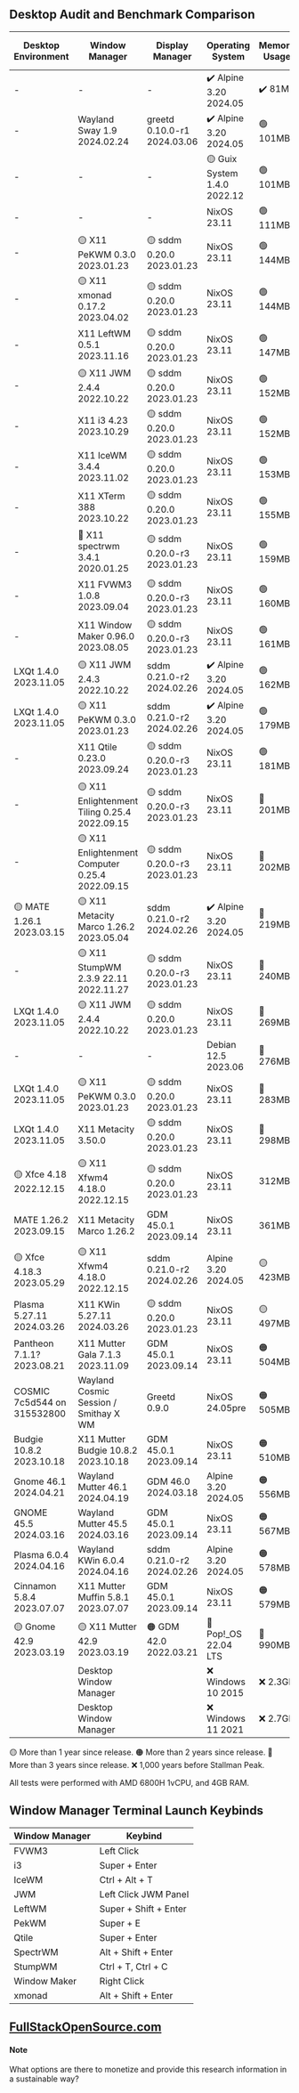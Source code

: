 ## Desktop Audit and Benchmark Comparison

|Desktop Environment        |Window Manager                                  |Display Manager             |Operating System            |Memory Usage|Processor Usage    |Size on Disk|Reboot Time  |
|---------------------------|------------------------------------------------|----------------------------|----------------------------|------------|-------------------|------------|-------------|
|-                          |-                                               |-                           |✔️ Alpine 3.20 2024.05      |✔️ 81MB     |✔️ 0.00, 0.00, 0.00|✔️ 347M     |10 Seconds   |
|-                          |Wayland Sway 1.9 2024.02.24                     |greetd 0.10.0-r1 2024.03.06 |✔️ Alpine 3.20 2024.05      |🟢 101MB    |✔️ 0.00, 0.00, 0.00|✔️ 744M     |🔵 9 Seconds |
|-                          |-                                               |-                           |🟡 Guix System 1.4.0 2022.12|🟢 101MB    |✔️ 0.00, 0.00, 0.00|🟢 1.5G     |🟠 13 Seconds|
|-                          |-                                               |-                           |NixOS 23.11                 |🟢 111MB    |✔️ 0.00, 0.00, 0.00|🔵 2.4G     |🟢 6 Seconds |
|-                          |🟡 X11 PeKWM 0.3.0 2023.01.23                   |🟡 sddm 0.20.0 2023.01.23   |NixOS 23.11                 |🟢 144MB    |✔️ 0.00, 0.00, 0.00|3.3G        |🟢 7 Seconds |
|-                          |🟡 X11 xmonad 0.17.2 2023.04.02                 |🟡 sddm 0.20.0 2023.01.23   |NixOS 23.11                 |🟢 144MB    |✔️ 0.00, 0.00, 0.00|🟡 5.9G     |🟢 7 Seconds |
|-                          |X11 LeftWM 0.5.1 2023.11.16                     |🟡 sddm 0.20.0 2023.01.23   |NixOS 23.11                 |🟢 147MB    |✔️ 0.00, 0.00, 0.00|3.3G        |🟢 7 Seconds |
|-                          |🟡 X11 JWM 2.4.4 2022.10.22                     |🟡 sddm 0.20.0 2023.01.23   |NixOS 23.11                 |🟢 152MB    |✔️ 0.00, 0.00, 0.00|3.3G        |🟢 6 Seconds |
|-                          |X11 i3 4.23 2023.10.29                          |🟡 sddm 0.20.0 2023.01.23   |NixOS 23.11                 |🟢 152MB    |🟢 0.07, 0.02, 0.00|3.3G        |🔵 8 Seconds |
|-                          |X11 IceWM 3.4.4 2023.11.02                      |🟡 sddm 0.20.0 2023.01.23   |NixOS 23.11                 |🟢 153MB    |🔵 0.13, 0.03, 0.01|3.3G        |🟢 7 Seconds |
|-                          |X11 XTerm 388 2023.10.22                        |🟡 sddm 0.20.0 2023.01.23   |NixOS 23.11                 |🟢 155MB    |✔️ 0.00, 0.00, 0.00|3.3G        |🟢 6 Seconds |
|-                          |🔴 X11 spectrwm 3.4.1 2020.01.25                |🟡 sddm 0.20.0-r3 2023.01.23|NixOS 23.11                 |🟢 159MB    |✔️ 0.00, 0.00, 0.00|3.3G        |🟢 7 Seconds |
|-                          |X11 FVWM3 1.0.8 2023.09.04                      |🟡 sddm 0.20.0-r3 2023.01.23|NixOS 23.11                 |🟢 160MB    |🟢 0.07, 0.02, 0.00|3.3G        |🔵 9 Seconds |
|-                          |X11 Window Maker 0.96.0 2023.08.05              |🟡 sddm 0.20.0-r3 2023.01.23|NixOS 23.11                 |🟢 161MB    |✔️ 0.00, 0.00, 0.00|3.3G        |🟢 6 Seconds |
|LXQt 1.4.0 2023.11.05      |🟡 X11 JWM 2.4.3 2022.10.22                     |sddm 0.21.0-r2 2024.02.26   |✔️ Alpine 3.20 2024.05      |🟢 162MB    |🟢 0.06, 0.01, 0.00|✔️ 847M     |11 Seconds   |
|LXQt 1.4.0 2023.11.05      |🟡 X11 PeKWM 0.3.0 2023.01.23                   |sddm 0.21.0-r2 2024.02.26   |✔️ Alpine 3.20 2024.05      |🟢 179MB    |✔️ 0.00, 0.00, 0.00|✔️ 850M     |11 Seconds   |
|-                          |X11 Qtile 0.23.0 2023.09.24                     |🟡 sddm 0.20.0-r3 2023.01.23|NixOS 23.11                 |🟢 181MB    |🟢 0.07, 0.02, 0.00|3.4G        |🟢 7 Seconds |
|-                          |🟡 X11 Enlightenment Tiling 0.25.4 2022.09.15   |🟡 sddm 0.20.0-r3 2023.01.23|NixOS 23.11                 |🔵 201MB    |🟠 0.68, 0.16, 0.05|🟡 5.6G     |🟢 7 Seconds |
|-                          |🟡 X11 Enlightenment Computer 0.25.4  2022.09.15|🟡 sddm 0.20.0-r3 2023.01.23|NixOS 23.11                 |🔵 202MB    |0.27, 0.06, 0.02   |🟡 5.6G     |🔵 8 Seconds |
|🟡 MATE 1.26.1 2023.03.15  |🟡 X11 Metacity Marco 1.26.2 2023.05.04         |sddm 0.21.0-r2 2024.02.26   |✔️ Alpine 3.20 2024.05      |🔵 219MB    |✔️ 0.00, 0.00, 0.00|🟢 1.4G     |12 Seconds   |
|-                          |🟡 X11 StumpWM 2.3.9 22.11 2022.11.27           |🟡 sddm 0.20.0-r3 2023.01.23|NixOS 23.11                 |🔵 240MB    |🟠 0.34, 0.08, 0.03|3.4G        |🟢 7 Seconds |
|LXQt 1.4.0 2023.11.05      |🟡 X11 JWM 2.4.4 2022.10.22                     |🟡 sddm 0.20.0 2023.01.23   |NixOS 23.11                 |🔵 269MB    |0.20, 0.05, 0.02   |🟡 5.3G     |🔵 9 Seconds |
|-                          |-                                               |-                           |Debian 12.5 2023.06         |🔵 276MB    |✔️ 0.00, 0.00, 0.00|🟢 1.7G     |✔️ 5 Seconds |
|LXQt 1.4.0 2023.11.05      |🟡 X11 PeKWM 0.3.0 2023.01.23                   |🟡 sddm 0.20.0 2023.01.23   |NixOS 23.11                 |🔵 283MB    |0.27, 0.06, 0.02   |🟡 5.3G     |🔵 9 Seconds |
|LXQt 1.4.0 2023.11.05      |X11 Metacity 3.50.0                             |🟡 sddm 0.20.0 2023.01.23   |NixOS 23.11                 |🔵 298MB    |🟠 0.41, 0.10, 0.03|🟡 5.3G     |🔵 9 Seconds |
|🟡 Xfce 4.18 2022.12.15    |🟡 X11 Xfwm4 4.18.0 2022.12.15                  |🟡 sddm 0.20.0 2023.01.23   |NixOS 23.11                 |312MB       |🟢 0.07, 0.02, 0.00|🟡 5.2G     |10 Seconds   |
|MATE 1.26.2 2023.09.15     |X11 Metacity Marco 1.26.2                       |GDM 45.0.1 2023.09.14       |NixOS 23.11                 |361MB       |0.20, 0.05, 0.02   |🟠 6.3G     |10 Seconds   |
|🟡 Xfce 4.18.3 2023.05.29  |🟡 X11 Xfwm4 4.18.0 2022.12.15                  |sddm 0.21.0-r2 2024.02.26   |Alpine 3.20 2024.05         |🟡 423MB    |✔️ 0.00, 0.00, 0.00|🟢 1.2G     |12 Seconds   |
|Plasma 5.27.11 2024.03.26  |X11 KWin 5.27.11 2024.03.26                     |🟡 sddm 0.20.0 2023.01.23   |NixOS 23.11                 |🟡 497MB    |🔴 1.41, 0.34, 0.11|🟠 6.8G     |🔴 23 Seconds|
|Pantheon 7.1.1? 2023.08.21 |X11 Mutter Gala 7.1.3 2023.11.09                |GDM 45.0.1 2023.09.14       |NixOS 23.11                 |🟠 504MB    |🔵 0.14, 0.03, 0.01|🟠 6.2G     |🟠 14 Seconds|
|COSMIC 7c5d544 on 315532800|Wayland Cosmic Session / Smithay X WM           |Greetd 0.9.0                |NixOS 24.05pre              |🟠 505MB    |🟠 0.39, 0.10, 0.03|3.9G        |11 Seconds   |
|Budgie 10.8.2 2023.10.18   |X11 Mutter Budgie 10.8.2 2023.10.18             |GDM 45.0.1 2023.09.14       |NixOS 23.11                 |🟠 510MB    |🟢 0.07, 0.02, 0.00|🟠 6.7G     |11 Seconds   |
|Gnome 46.1 2024.04.21      |Wayland Mutter 46.1 2024.04.19                  |GDM 46.0 2024.03.18         |Alpine 3.20 2024.05         |🟠 556MB    |🟠 0.48, 0.11, 0.03|🟢 1.8G     |🟠 19 Seconds|
|GNOME 45.5 2024.03.16      |Wayland Mutter 45.5 2024.03.16                  |GDM 45.0.1 2023.09.14       |NixOS 23.11                 |🟠 567MB    |🟠 0.39, 0.10, 0.03|🟠 6.1G     |🟠 13 Seconds|
|Plasma 6.0.4 2024.04.16    |Wayland KWin 6.0.4 2024.04.16                   |sddm 0.21.0-r2 2024.02.26   |Alpine 3.20 2024.05         |🟠 578MB    |🟠 0.88, 0.20, 0.06|🔵 2.6G     |🟠 16 Seconds|
|Cinnamon 5.8.4 2023.07.07  |X11 Mutter Muffin 5.8.1 2023.07.07              |GDM 45.0.1 2023.09.14       |NixOS 23.11                 |🟠 579MB    |🟠 0.94, 0.22, 0.07|🔴 7.3G     |🟠 13 Seconds|
|🟡 Gnome 42.9 2023.03.19   |🟡 X11 Mutter 42.9 2023.03.19                   |🟠 GDM 42.0 2022.03.21      |🔴 Pop!_OS 22.04 LTS        |🔴 990MB    |🔴 2.51, 0.63, 0.21|🔴 7.0G     |🔴 26 Seconds|
|                           |Desktop Window Manager                          |                            |❌ Windows 10 2015           |❌ 2.3GB     |0.04               |❌ 32.7G     |❌ 53 Seconds |
|                           |Desktop Window Manager                          |                            |❌ Windows 11 2021           |❌ 2.7GB     |0.04               |❌ 40.0G     |❌ 57 Seconds |

🟡 More than 1 year since release.
🟠 More than 2 years since release.
🔴 More than 3 years since release.
❌ 1,000 years before Stallman Peak.

All tests were performed with AMD 6800H 1vCPU, and 4GB RAM.

## Window Manager Terminal Launch Keybinds

|Window Manager |Keybind             |
|---------------|---------------------|
|FVWM3          |Left Click           |
|i3             |Super + Enter        |
|IceWM          |Ctrl + Alt + T       |
|JWM            |Left Click JWM Panel |
|LeftWM         |Super + Shift + Enter|
|PekWM          |Super + E            |
|Qtile          |Super + Enter        |
|SpectrWM       |Alt + Shift + Enter  |
|StumpWM        |Ctrl + T, Ctrl + C   |
|Window Maker   |Right Click          |
|xmonad         |Alt + Shift + Enter  |

## [FullStackOpenSource.com](https://fullstackopensource.com/)

#### Note
What options are there to monetize and provide this research information in a sustainable way?
